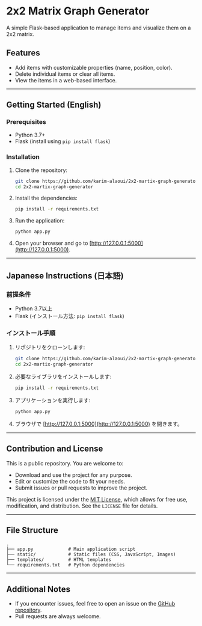 # 2x2 Matrix Graph Generator

A simple Flask-based application to manage items and visualize them on a 2x2 matrix.

## Features
- Add items with customizable properties (name, position, color).
- Delete individual items or clear all items.
- View the items in a web-based interface.

---

## Getting Started (English)

### Prerequisites
- Python 3.7+
- Flask (install using `pip install flask`)

### Installation
1. Clone the repository:
   ```bash
   git clone https://github.com/karim-alaoui/2x2-martix-graph-generator.git
   cd 2x2-martix-graph-generator
   ```

2. Install the dependencies:
   ```bash
   pip install -r requirements.txt
   ```

3. Run the application:
   ```bash
   python app.py
   ```

4. Open your browser and go to [http://127.0.0.1:5000](http://127.0.0.1:5000).

---

## Japanese Instructions (日本語)

### 前提条件
- Python 3.7以上
- Flask (インストール方法: `pip install flask`)

### インストール手順
1. リポジトリをクローンします:
   ```bash
   git clone https://github.com/karim-alaoui/2x2-martix-graph-generator.git
   cd 2x2-martix-graph-generator
   ```

2. 必要なライブラリをインストールします:
   ```bash
   pip install -r requirements.txt
   ```

3. アプリケーションを実行します:
   ```bash
   python app.py
   ```

4. ブラウザで [http://127.0.0.1:5000](http://127.0.0.1:5000) を開きます。

---

## Contribution and License

This is a public repository. You are welcome to:
- Download and use the project for any purpose.
- Edit or customize the code to fit your needs.
- Submit issues or pull requests to improve the project.

This project is licensed under the [MIT License](LICENSE), which allows for free use, modification, and distribution. See the `LICENSE` file for details.

---

## File Structure
```
.
├── app.py             # Main application script
├── static/            # Static files (CSS, JavaScript, Images)
├── templates/         # HTML templates
└── requirements.txt   # Python dependencies
```

---

## Additional Notes
- If you encounter issues, feel free to open an issue on the [GitHub repository](https://github.com/karim-alaoui/2x2-martix-graph-generator).
- Pull requests are always welcome.
